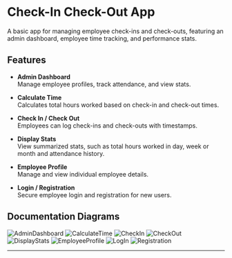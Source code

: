 # Check-In Check-Out App

A basic app for managing employee check-ins and check-outs, featuring an admin dashboard, employee time tracking, and performance stats.

## Features

- **Admin Dashboard**  
  Manage employee profiles, track attendance, and view stats.

- **Calculate Time**  
  Calculates total hours worked based on check-in and check-out times.

- **Check In / Check Out**  
  Employees can log check-ins and check-outs with timestamps.

- **Display Stats**  
  View summarized stats, such as total hours worked in day, week or month and attendance history.

- **Employee Profile**  
  Manage and view individual employee details.

- **Login / Registration**  
  Secure employee login and registration for new users.

## Documentation Diagrams

![AdminDashboard](https://github.com/user-attachments/assets/6df643c8-6272-45f9-8246-07887ee02254)
![CalculateTime](https://github.com/user-attachments/assets/94a54571-3a98-4a23-a34a-ec85872482c6)
![CheckIn](https://github.com/user-attachments/assets/449d6c58-7557-45ef-9534-ae9efe4c1f07)
![CheckOut](https://github.com/user-attachments/assets/6670e09a-98d1-43e8-8775-18967ca09e16)
![DisplayStats](https://github.com/user-attachments/assets/fbc33e2c-c952-4fa5-be60-3021099c7d59)
![EmployeeProfile](https://github.com/user-attachments/assets/31779ecf-9dc6-4ff4-a47f-52fe5afce1c8)
![LogIn](https://github.com/user-attachments/assets/c891ecf4-ac42-4ce1-9d22-b16db68821c1)
![Registration](https://github.com/user-attachments/assets/0b72a3b0-6505-4bcb-88c9-28d86f91bbd0)

---

